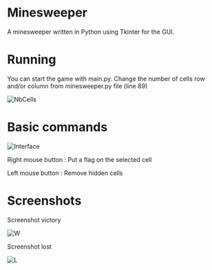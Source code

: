 # Minesweeper
A minesweeper written in Python using Tkinter for the GUI.

# Running
You can start the game with main.py. Change the number of cells row and/or column from minesweeper.py file (line 89)

![NbCells](https://user-images.githubusercontent.com/42153310/163695327-8e7cea74-5795-492c-9df8-8e7dc4e46968.png)

# Basic commands
![Interface](https://user-images.githubusercontent.com/42153310/163695074-fca01ac5-c838-4990-8185-cee31c6bb017.png)

Right mouse button  : Put a flag on the selected cell

Left mouse button : Remove hidden cells

# Screenshots
Screenshot victory


![W](https://user-images.githubusercontent.com/42153310/163695591-5760e43d-b662-4e17-8c74-666568eca9f6.png)

Screenshot lost


![L](https://user-images.githubusercontent.com/42153310/163695412-8c29a9df-4428-4b93-99ae-282045ef0642.png)
